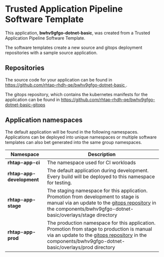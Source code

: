 # Trusted Application Pipeline Software Template

This application, **bwhv9gfgo-dotnet-basic**, was created from a Trusted Application Pipeline Software Template.

The software templates create a new source and gitops deployment repositories with a sample source application. 

## Repositories

The source code for your application can be found in [https://github.com/rhtap-rhdh-qe/bwhv9gfgo-dotnet-basic ](https://github.com/rhtap-rhdh-qe/bwhv9gfgo-dotnet-basic ).
 
The gitops repository, which contains the kubernetes manifests for the application can be found in 
[https://github.com/rhtap-rhdh-qe/bwhv9gfgo-dotnet-basic-gitops ](https://github.com/rhtap-rhdh-qe/bwhv9gfgo-dotnet-basic-gitops ) 

## Application namespaces 

The default application will be found in the following namespaces. Applications can be deployed into unique namespaces or multiple software templates can also bet generated into the same group namespaces.  

|  Namespace   |  Description   |  
| -------- | -------- |
| **rhtap-app-ci** | The namespace used for CI workloads |
| **rhtap-app-development** | The default application during development. Every build will be deployed to this namespace for testing. |
| **rhtap-app-stage** | The staging namespace for this application. Promotion from development to stage is manual via an update to the [gitops repository](https://github.com/rhtap-rhdh-qe/bwhv9gfgo-dotnet-basic-gitops ) in the components/bwhv9gfgo-dotnet-basic/overlays/stage directory |
| **rhtap-app-prod** | The production namespace for this application. Promotion from stage to production is manual via an update to the [gitops repository](https://github.com/rhtap-rhdh-qe/bwhv9gfgo-dotnet-basic-gitops ) in the components/bwhv9gfgo-dotnet-basic/overlays/prod directory |